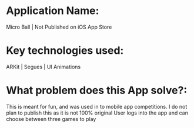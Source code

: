 # Application Name: 
Micro Ball | Not Published on iOS App Store

# Key technologies used:
 ARKit | Segues | UI Animations

# What problem does this App solve?:
This is meant for fun, and was used in to mobile app competitions. I do not plan to publish this as it is not 100% original
User logs into the app and can choose between three games to play

